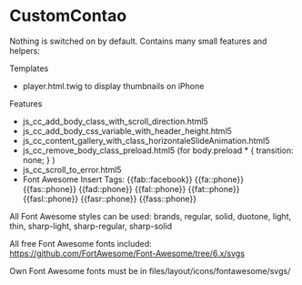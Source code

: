 # CustomContao

Nothing is switched on by default. Contains many small features and helpers:

Templates
- player.html.twig to display thumbnails on iPhone

Features
- js_cc_add_body_class_with_scroll_direction.html5
- js_cc_add_body_css_variable_with_header_height.html5
- js_cc_content_gallery_with_class_horizontaleSlideAnimation.html5
- js_cc_remove_body_class_preload.html5 (for body.preload * { transition: none; } )
- js_cc_scroll_to_error.html5
- Font Awesome Insert Tags: {{fab::facebook}} {{fa::phone}} {{fas::phone}} {{fad::phone}} {{fal::phone}} {{fat::phone}} {{fasl::phone}} {{fasr::phone}} {{fass::phone}}
  
All Font Awesome styles can be used: brands, regular, solid, duotone, light, thin, sharp-light, sharp-regular, sharp-solid

All free Font Awesome fonts included: https://github.com/FortAwesome/Font-Awesome/tree/6.x/svgs

Own Font Awesome fonts must be in files/layout/icons/fontawesome/svgs/

